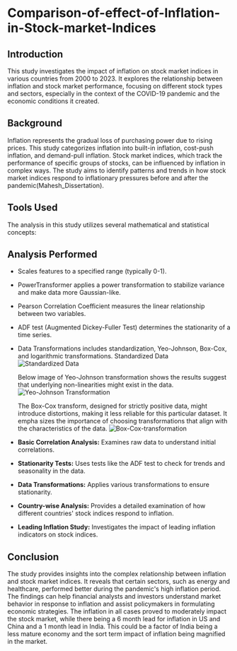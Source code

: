 # Comparison-of-effect-of-Inflation-in-Stock-market-Indices

## Introduction
This study investigates the impact of inflation on stock market indices in various countries from 2000 to 2023. It explores the relationship between inflation and stock market performance, focusing on different stock types and sectors, especially in the context of the COVID-19 pandemic and the economic conditions it created.

## Background
Inflation represents the gradual loss of purchasing power due to rising prices. This study categorizes inflation into built-in inflation, cost-push inflation, and demand-pull inflation. Stock market indices, which track the performance of specific groups of stocks, can be influenced by inflation in complex ways. The study aims to identify patterns and trends in how stock market indices respond to inflationary pressures before and after the pandemic​(Mahesh_Dissertation)​.

## Tools Used
The analysis in this study utilizes several mathematical and statistical concepts:


## Analysis Performed
- Scales features to a specified range (typically 0-1).
- PowerTransformer applies a power transformation to stabilize variance and make data more Gaussian-like.
- Pearson Correlation Coefficient measures the linear relationship between two variables.
- ADF test (Augmented Dickey-Fuller Test) determines the stationarity of a time series.
- Data Transformations includes standardization, Yeo-Johnson, Box-Cox, and logarithmic transformations​.
  Standardized Data
  ![Standardized Data](https://github.com/user-attachments/assets/54c2e2b7-9a2f-46f9-871f-b403974ff4da)

  Below image of Yeo-Johnson transformation shows the results suggest that underlying non-linearities might exist in
  the data.
  ![Yeo-Johnson Transformation](https://github.com/user-attachments/assets/c128e90b-f750-4a51-b1c6-2092a5e267ad)

  The Box-Cox transform, designed for strictly positive data, might introduce distortions, making it less reliable for this particular dataset. It empha
  sizes the importance of choosing transformations that align with the characteristics of the data.
  ![Box-Cox-transformation](https://github.com/user-attachments/assets/4d55d86c-4833-4073-89e9-fff25669187e)

- **Basic Correlation Analysis:** Examines raw data to understand initial correlations.
- **Stationarity Tests:** Uses tests like the ADF test to check for trends and seasonality in the data.
- **Data Transformations:** Applies various transformations to ensure stationarity.
- **Country-wise Analysis:** Provides a detailed examination of how different countries' stock indices respond to inflation.
- **Leading Inflation Study:** Investigates the impact of leading inflation indicators on stock indices​.

## Conclusion
The study provides insights into the complex relationship between inflation and stock market indices. It reveals that certain sectors, such as energy and healthcare, performed better during the pandemic's high inflation period. The findings can help financial analysts and investors understand market behavior in response to inflation and assist policymakers in formulating economic strategies​. The inflation in all cases proved to moderately impact the stock market, while there being a 6 month lead for inflation in US and China and a 1 month lead in India. This could be a factor of India being a less mature economy and the sort term impact of inflation being magnified in the market.

